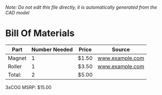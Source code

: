 ###### Note: Do not edit this file directly, it is automatically generated from the CAD model 
# Bill Of Materials 
 |Part|Number Needed|Price|Source| 
 |----|----------|-----|-----|
|Magnet|1|$1.50|www.example.com|
|Roller|1|$3.50|www.example.com|
|Total: |2|$5.00| |

 3xCOG MSRP: $15.00